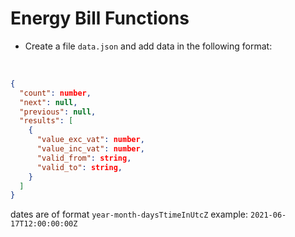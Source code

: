 # Energy Bill Functions

- Create a file `data.json` and add data in the following format:
<br>

```json
{
  "count": number,
  "next": null,
  "previous": null,
  "results": [
    {
      "value_exc_vat": number,
      "value_inc_vat": number,
      "valid_from": string,
      "valid_to": string,
    }
  ]
}
```

dates are of format `year-month-daysTtimeInUtcZ`
example: `2021-06-17T12:00:00:00Z`
